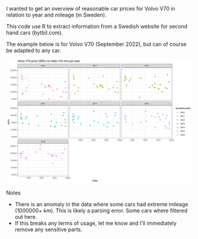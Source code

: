 I wanted to get an overview of reasonable car prices for Volvo V70 in relation to year and mileage (in Sweden).

This code use R to extract information from a Swedish website for second hand cars (bytbil.com).

The example below is for Volvo V70 (September 2022), but can of course be adapted to any car.

![Price overview](figures/volvo_v70_2010_2016.png)

Notes

* There is an anomaly in the data where some cars had extreme mileage (1000000+ km). This is likely a parsing error. Some cars where filtered out here.
* If this breaks any terms of usage, let me know and I'll immediately remove any sensitive parts.

